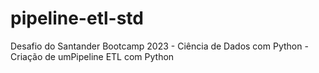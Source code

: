 # pipeline-etl-std
Desafio do Santander Bootcamp 2023 - Ciência de Dados com Python - Criação de umPipeline ETL com Python

